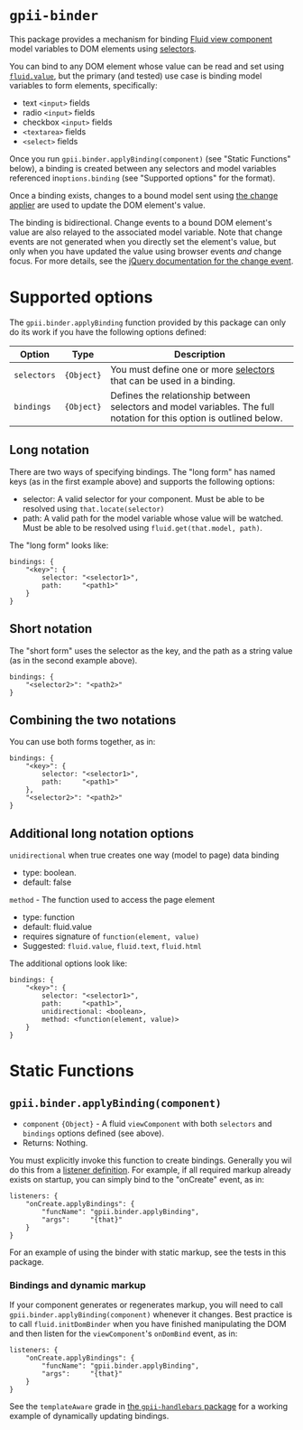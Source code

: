 # `gpii-binder`

This package provides a mechanism for binding [Fluid view component](http://docs.fluidproject.org/infusion/development/tutorial-gettingStartedWithInfusion/ViewComponents.html) model variables to DOM elements using [selectors](http://docs.fluidproject.org/infusion/development/tutorial-gettingStartedWithInfusion/ViewComponents.html#selectors).

You can bind to any DOM element whose value can be read and set using
[`fluid.value`](http://docs.fluidproject.org/infusion/development/ViewAPI.html#fluid-value-nodein-newvalue-), but the
primary (and tested) use case is binding model variables to form elements, specifically:

* text `<input>` fields
* radio `<input>` fields
* checkbox `<input>` fields
* `<textarea>` fields
* `<select>` fields

Once you run `gpii.binder.applyBinding(component)` (see "Static Functions" below), a binding is created
between any selectors and model variables referenced in`options.binding` (see "Supported options" for the format).

Once a binding exists, changes to a bound model sent using [the change applier](http://docs.fluidproject.org/infusion/development/ChangeApplier.html)
are used to update the DOM element's value.

The binding is bidirectional.  Change events to a bound DOM element's value are also relayed to the associated model
variable.  Note that change events are not generated when you directly set the element's value, but only when you have
updated the value using browser events *and* change focus.  For more details, see the
[jQuery documentation for the change event](https://api.jquery.com/change/).


# Supported options

The `gpii.binder.applyBinding` function provided by this package can only do its work if you have the
following options defined:

| Option             | Type     | Description |
| ------------------ | -------- | ----------- |
| `selectors` | `{Object}` | You must define one or more [selectors](http://docs.fluidproject.org/infusion/development/tutorial-gettingStartedWithInfusion/ViewComponents.html#selectors) that can be used in a binding. |
| `bindings` | `{Object}` | Defines the relationship between selectors and model variables.  The full notation for this option is outlined below. |

## Long notation

There are two ways of specifying bindings.  The "long form" has named keys (as in the first example above) and
supports the following options:

* selector: A valid selector for your component.  Must be able to be resolved using `that.locate(selector)`
* path: A valid path for the model variable whose value will be watched.  Must be able to be resolved using `fluid.get(that.model, path)`.

The "long form" looks like:

    bindings: {
        "<key>": {
            selector: "<selector1>",
            path:     "<path1>"
        }
    }


## Short notation

The "short form" uses the selector as the key, and the path as a string value (as in the second example above).

    bindings: {
        "<selector2>": "<path2>"
    }


## Combining the two notations

You can use both forms together, as in:

    bindings: {
        "<key>": {
            selector: "<selector1>",
            path:     "<path1>"
        },
        "<selector2>": "<path2>"
    }

## Additional long notation options

`unidirectional` when true creates one way (model to page) data binding  

* type: boolean.  
* default: false  


`method` - The function used to access the page element  
* type: function  
* default: fluid.value  
* requires signature of `function(element, value)`  
* Suggested: `fluid.value`, `fluid.text`, `fluid.html`

The additional options look like:

    bindings: {
        "<key>": {
            selector: "<selector1>",
            path:     "<path1>",
            unidirectional: <boolean>,
            method: <function(element, value)>
        }
    }
# Static Functions

## `gpii.binder.applyBinding(component)`
* `component` `{Object}` - A fluid `viewComponent` with both `selectors` and `bindings` options defined (see above).
* Returns: Nothing.

You must explicitly invoke this function to create bindings.  Generally you wil do this from a
[listener definition](http://docs.fluidproject.org/infusion/development/InfusionEventSystem.html#registering-a-listener-to-an-event).
For example, if all required markup already exists on startup, you can simply bind to the "onCreate" event, as in:

    listeners: {
        "onCreate.applyBindings": {
            "funcName": "gpii.binder.applyBinding",
            "args":     "{that}"
        }
    }

For an example of using the binder with static markup, see the tests in this package.

### Bindings and dynamic markup

If your component generates or regenerates markup, you will need to call `gpii.binder.applyBinding(component)`
whenever it changes.  Best practice is to call `fluid.initDomBinder` when you have finished manipulating the DOM and
then listen for the `viewComponent`'s `onDomBind` event, as in:

    listeners: {
        "onCreate.applyBindings": {
            "funcName": "gpii.binder.applyBinding",
            "args":     "{that}"
        }
    }

See the `templateAware` grade in [the `gpii-handlebars` package](https://github.com/GPII/gpii-handlebars) for a working
example of dynamically updating bindings.
